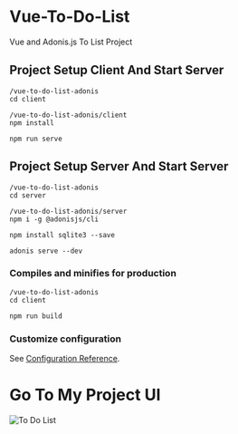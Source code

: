 # Vue-To-Do-List
Vue and Adonis.js To List Project


## Project Setup Client And Start Server
```
/vue-to-do-list-adonis
cd client 

/vue-to-do-list-adonis/client
npm install

npm run serve
```

## Project Setup Server And Start Server
```
/vue-to-do-list-adonis
cd server 

/vue-to-do-list-adonis/server
npm i -g @adonisjs/cli

npm install sqlite3 --save

adonis serve --dev
```



### Compiles and minifies for production
```
/vue-to-do-list-adonis
cd client 

npm run build
```


### Customize configuration
See [Configuration Reference](https://cli.vuejs.org/config/).


# Go To My Project UI

![To Do List](https://1.bp.blogspot.com/-A-_6wWkELTc/XrgonnJ05pI/AAAAAAAAAbI/hVoMvIw9HV4EqjW2HhQZxRVEs_uJxUinwCLcBGAsYHQ/s1600/todolist.png)







